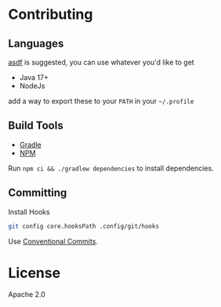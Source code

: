 # Contributing

## Languages

[asdf](https://asdf-vm.com) is suggested, you can use whatever you'd like to get

- Java 17+
- NodeJs

add a way to export these to your `PATH` in your `~/.profile`

## Build Tools

- [Gradle](https://docs.gradle.org/current/userguide/command_line_interface.html)
- [NPM](https://docs.npmjs.com/about-npm)

Run `npm ci && ./gradlew dependencies` to install dependencies.

## Committing

Install Hooks

```sh
git config core.hooksPath .config/git/hooks
```

Use [Conventional Commits](https://www.conventionalcommits.org/en/v1.0.0/).

# License

Apache 2.0
